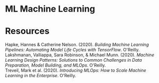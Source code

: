# ML Machine Learning



# Resources

Hapke, Hannes & Catherine Nelson. (2020). _Building Machine Learning Pipelines: Automating Model Life Cycles with TensorFlow_. O'Reilly.<br>
Lakshmanan, Valliappa, Sara Robinson, & Michael Munn. (2020). _Machine Learning Design Patterns: Solutions to Common Challenges in Data Preparation, Model Building, and MLOps_. O'Reilly.<br>
Treveil, Mark et al. (2020). _Introducing MLOps: How to Scale Machine Learning in the Enterprise_. O'Reilly.<br>
